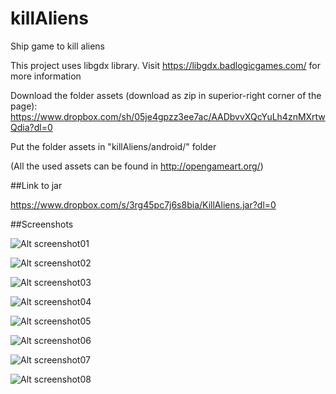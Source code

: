 # killAliens
Ship game to kill aliens

This project uses libgdx library. Visit https://libgdx.badlogicgames.com/ for more information

Download the folder assets (download as zip in superior-right corner of the page): https://www.dropbox.com/sh/05je4gpzz3ee7ac/AADbvvXQcYuLh4znMXrtwQdia?dl=0

Put the folder assets in "killAliens/android/" folder

(All the used assets can be found in http://opengameart.org/)

##Link to jar

https://www.dropbox.com/s/3rg45pc7j6s8bia/KillAliens.jar?dl=0

##Screenshots

![Alt screenshot01](https://www.dropbox.com/s/502dhd35p7j1rdu/Screenshot01.jpg?raw=true "Screenshot01")

![Alt screenshot02](https://www.dropbox.com/s/arj1rwiw5l677bp/Screenshot02.jpg?raw=true "Screenshot02")

![Alt screenshot03](https://www.dropbox.com/s/836y731damfvf3a/Screenshot03.jpg?raw=true "Screenshot03")

![Alt screenshot04](https://www.dropbox.com/s/f8nxw0eanpcxipb/Screenshot04.jpg?raw=true "Screenshot04")

![Alt screenshot05](https://www.dropbox.com/s/uhk9f16pyquy2gj/Screenshot05.jpg?raw=true "Screenshot05")

![Alt screenshot06](https://www.dropbox.com/s/dqbcgpqkbsu2e6p/Screenshot06.jpg?raw=true "Screenshot06")

![Alt screenshot07](https://www.dropbox.com/s/uvktdxje6uiwhy6/Screenshot07.jpg?raw=true "Screenshot07")

![Alt screenshot08](https://www.dropbox.com/s/9lal463tejmzni1/Screenshot08.jpg?raw=true "Screenshot08")
